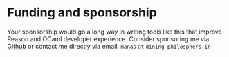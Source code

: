 # Funding and sponsorship

Your sponsorship would go a long way in writing tools like this that improve Reason and OCaml developer experience. Consider sponsoring me via [Github](https://github.com/ManasJayanth) or contact me directly via email: `manas` `at` `dining-philosphers.in`
